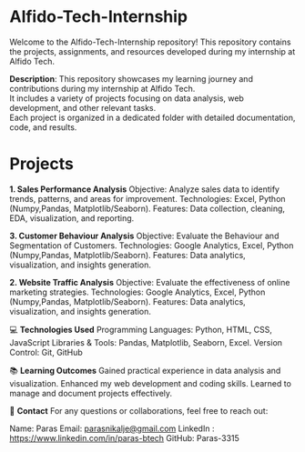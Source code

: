 # Alfido-Tech-Internship
Welcome to the Alfido-Tech-Internship repository! This repository contains the projects, assignments, and resources developed during my internship at Alfido Tech.

**Description**:
This repository showcases my learning journey and contributions during my internship at Alfido Tech.   
It includes a variety of projects focusing on data analysis, web development, and other relevant tasks.   
Each project is organized in a dedicated folder with detailed documentation, code, and results. 

# Projects

**1. Sales Performance Analysis**
Objective: Analyze sales data to identify trends, patterns, and areas for improvement.
Technologies: Excel, Python (Numpy,Pandas, Matplotlib/Seaborn).
Features: Data collection, cleaning, EDA, visualization, and reporting.

**3. Customer Behaviour Analysis**
Objective: Evaluate the Behaviour and Segmentation of Customers.
Technologies: Google Analytics, Excel, Python (Numpy,Pandas, Matplotlib/Seaborn).
Features: Data analytics, visualization, and insights generation.

**2. Website Traffic Analysis**
Objective: Evaluate the effectiveness of online marketing strategies.
Technologies: Google Analytics, Excel, Python (Numpy,Pandas, Matplotlib/Seaborn).
Features: Data analytics, visualization, and insights generation.

💻 **Technologies Used**
Programming Languages: Python, HTML, CSS, JavaScript
Libraries & Tools: Pandas, Matplotlib, Seaborn, Excel.
Version Control: Git, GitHub

📚 **Learning Outcomes**
Gained practical experience in data analysis and visualization.
Enhanced my web development and coding skills.
Learned to manage and document projects effectively.

📧 **Contact**
For any questions or collaborations, feel free to reach out:

Name: Paras
Email: parasnikalje@gmail.com
LinkedIn : https://www.linkedin.com/in/paras-btech
GitHub: Paras-3315


